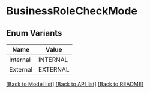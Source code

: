 # BusinessRoleCheckMode

## Enum Variants

| Name | Value |
|---- | -----|
| Internal | INTERNAL |
| External | EXTERNAL |


[[Back to Model list]](../README.md#documentation-for-models) [[Back to API list]](../README.md#documentation-for-api-endpoints) [[Back to README]](../README.md)


